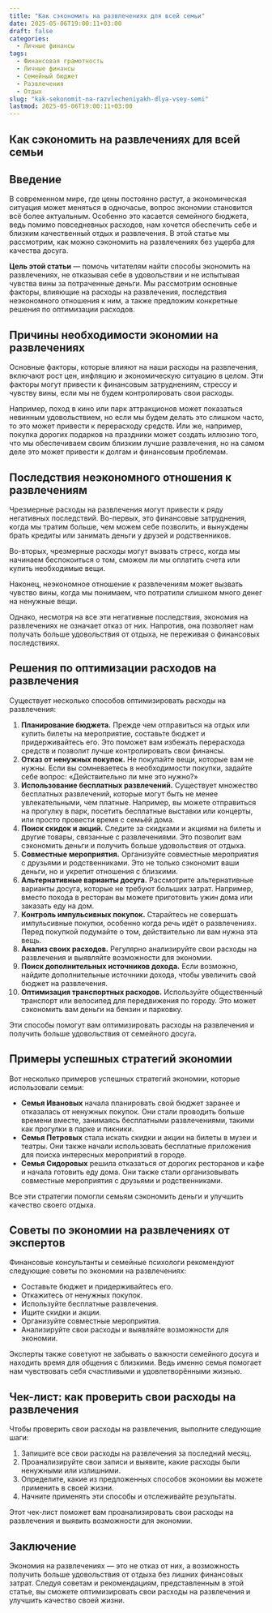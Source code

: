 ```yaml
---
title: "Как сэкономить на развлечениях для всей семьи"
date: 2025-05-06T19:00:11+03:00
draft: false
categories:
  - Личные финансы
tags:
  - Финансовая грамотность
  - Личные финансы
  - Семейный бюджет
  - Развлечения
  - Отдых
slug: "kak-sekonomit-na-razvlecheniyakh-dlya-vsey-semi"
lastmod: 2025-05-06T19:00:11+03:00
---
```


## Как сэкономить на развлечениях для всей семьи

## Введение

В современном мире, где цены постоянно растут, а экономическая ситуация может меняться в одночасье, вопрос экономии становится всё более актуальным. Особенно это касается семейного бюджета, ведь помимо повседневных расходов, нам хочется обеспечить себе и близким качественный отдых и развлечения. В этой статье мы рассмотрим, как можно сэкономить на развлечениях без ущерба для качества досуга.

**Цель этой статьи** — помочь читателям найти способы экономить на развлечениях, не отказывая себе в удовольствии и не испытывая чувства вины за потраченные деньги. Мы рассмотрим основные факторы, влияющие на расходы на развлечения, последствия неэкономного отношения к ним, а также предложим конкретные решения по оптимизации расходов.

## Причины необходимости экономии на развлечениях

Основные факторы, которые влияют на наши расходы на развлечения, включают рост цен, инфляцию и экономическую ситуацию в целом. Эти факторы могут привести к финансовым затруднениям, стрессу и чувству вины, если мы не будем контролировать свои расходы.

Например, поход в кино или парк аттракционов может показаться невинным удовольствием, но если мы будем делать это слишком часто, то это может привести к перерасходу средств. Или же, например, покупка дорогих подарков на праздники может создать иллюзию того, что мы обеспечиваем своим близким лучшие развлечения, но на самом деле это может привести к долгам и финансовым проблемам.

## Последствия неэкономного отношения к развлечениям

Чрезмерные расходы на развлечения могут привести к ряду негативных последствий. Во-первых, это финансовые затруднения, когда мы тратим больше, чем можем себе позволить, и вынуждены брать кредиты или занимать деньги у друзей и родственников.

Во-вторых, чрезмерные расходы могут вызвать стресс, когда мы начинаем беспокоиться о том, сможем ли мы оплатить счета или купить необходимые вещи.

Наконец, неэкономное отношение к развлечениям может вызвать чувство вины, когда мы понимаем, что потратили слишком много денег на ненужные вещи.

Однако, несмотря на все эти негативные последствия, экономия на развлечениях не означает отказ от них. Напротив, она позволяет нам получать больше удовольствия от отдыха, не переживая о финансовых последствиях.

## Решения по оптимизации расходов на развлечения

Существует несколько способов оптимизировать расходы на развлечения:

1. **Планирование бюджета.** Прежде чем отправиться на отдых или купить билеты на мероприятие, составьте бюджет и придерживайтесь его. Это поможет вам избежать перерасхода средств и позволит лучше контролировать свои финансы.
2. **Отказ от ненужных покупок.** Не покупайте вещи, которые вам не нужны. Если вы сомневаетесь в необходимости покупки, задайте себе вопрос: «Действительно ли мне это нужно?»
3. **Использование бесплатных развлечений.** Существует множество бесплатных развлечений, которые могут быть не менее увлекательными, чем платные. Например, вы можете отправиться на прогулку в парк, посетить бесплатные выставки или концерты, или просто провести время с семьёй дома.
4. **Поиск скидок и акций.** Следите за скидками и акциями на билеты и другие товары, связанные с развлечениями. Это позволит вам сэкономить деньги и получить больше удовольствия от отдыха.
5. **Совместные мероприятия.** Организуйте совместные мероприятия с друзьями и родственниками. Это не только сэкономит ваши деньги, но и укрепит отношения с близкими.
6. **Альтернативные варианты досуга.** Рассмотрите альтернативные варианты досуга, которые не требуют больших затрат. Например, вместо похода в ресторан вы можете приготовить ужин дома или заказать еду на дом.
7. **Контроль импульсивных покупок.** Старайтесь не совершать импульсивные покупки, особенно когда речь идёт о развлечениях. Перед покупкой подумайте о том, действительно ли вам нужна эта вещь.
8. **Анализ своих расходов.** Регулярно анализируйте свои расходы на развлечения и выявляйте возможности для экономии.
9. **Поиск дополнительных источников дохода.** Если возможно, найдите дополнительные источники дохода, чтобы увеличить свой бюджет на развлечения.
10. **Оптимизация транспортных расходов.** Используйте общественный транспорт или велосипед для передвижения по городу. Это может сэкономить вам деньги на бензин и парковку.

Эти способы помогут вам оптимизировать расходы на развлечения и получить больше удовольствия от семейного досуга.

## Примеры успешных стратегий экономии

Вот несколько примеров успешных стратегий экономии, которые использовали семьи:

* **Семья Ивановых** начала планировать свой бюджет заранее и отказалась от ненужных покупок. Они стали проводить больше времени вместе, занимаясь бесплатными развлечениями, такими как прогулки в парке и пикники.
* **Семья Петровых** стала искать скидки и акции на билеты в музеи и театры. Они также начали использовать бесплатные приложения для поиска интересных мероприятий в городе.
* **Семья Сидоровых** решила отказаться от дорогих ресторанов и кафе и начала готовить еду дома. Они также стали организовывать совместные мероприятия с друзьями и родственниками.

Все эти стратегии помогли семьям сэкономить деньги и улучшить качество своего отдыха.

## Советы по экономии на развлечениях от экспертов

Финансовые консультанты и семейные психологи рекомендуют следующие советы по экономии на развлечениях:

* Составьте бюджет и придерживайтесь его.
* Откажитесь от ненужных покупок.
* Используйте бесплатные развлечения.
* Ищите скидки и акции.
* Организуйте совместные мероприятия.
* Анализируйте свои расходы и выявляйте возможности для экономии.

Эксперты также советуют не забывать о важности семейного досуга и находить время для общения с близкими. Ведь именно семья помогает нам чувствовать себя счастливыми и удовлетворёнными жизнью.

## Чек-лист: как проверить свои расходы на развлечения

Чтобы проверить свои расходы на развлечения, выполните следующие шаги:

1. Запишите все свои расходы на развлечения за последний месяц.
2. Проанализируйте свои записи и выявите, какие расходы были ненужными или излишними.
3. Определите, какие из предложенных способов экономии вы можете применить в своей жизни.
4. Начните применять эти способы и отслеживайте результаты.

Этот чек-лист поможет вам проанализировать свои расходы на развлечения и выявить возможности для экономии.

## Заключение

Экономия на развлечениях — это не отказ от них, а возможность получить больше удовольствия от отдыха без лишних финансовых затрат. Следуя советам и рекомендациям, представленным в этой статье, вы сможете оптимизировать свои расходы на развлечения и улучшить качество своей жизни.
